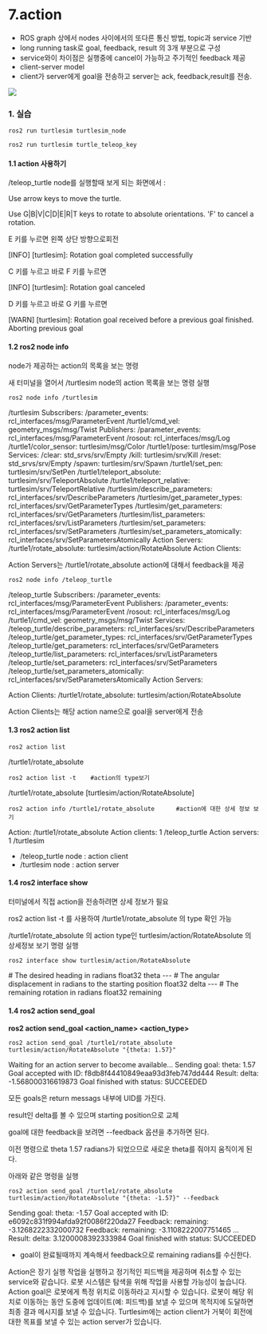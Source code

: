 # 7.action

- ROS graph 상에서 nodes 사이에서의 또다른 통신 방법, topic과 service 기반
- long running task로 goal, feedback, result 의 3개 부분으로 구성
- service와이 차이점은 실행중에 cancel이 가능하고 주기적인 feedback 제공
- client-server model
- client가 server에게 goal을 전송하고 server는 ack, feedback,result를 전송.

![](https://github.com/firstbot1/ROS2STUDY/blob/main/1.CLI%20tools/pic/7_1.gif)



###  1. 실습



```
ros2 run turtlesim turtlesim_node
```

```
ros2 run turtlesim turtle_teleop_key
```



#### 1.1 action 사용하기

/teleop_turtle node를 실행할때 보게 되는 화면에서  :

Use arrow keys to move the turtle.

Use G|B|V|C|D|E|R|T keys to rotate to absolute orientations. 'F' to cancel a rotation.



E 키를 누르면 왼쪽 상단 방향으로회전

[INFO] [turtlesim]: Rotation goal completed successfully

C 키를 누르고 바로 F 키를 누르면 

[INFO] [turtlesim]: Rotation goal canceled

D 키를 누르고 바로 G 키를 누르면

[WARN] [turtlesim]: Rotation goal received before a previous goal finished. Aborting previous goal



#### 1.2 ros2 node info

node가 제공하는 action의 목록을 보는 명령

새 터미널을 열어서 /turtlesim node의 action 목록을 보는 명령 실행

```
ros2 node info /turtlesim
```

/turtlesim
  Subscribers:
    /parameter_events: rcl_interfaces/msg/ParameterEvent
    /turtle1/cmd_vel: geometry_msgs/msg/Twist
  Publishers:
    /parameter_events: rcl_interfaces/msg/ParameterEvent
    /rosout: rcl_interfaces/msg/Log
    /turtle1/color_sensor: turtlesim/msg/Color
    /turtle1/pose: turtlesim/msg/Pose
  Services:
    /clear: std_srvs/srv/Empty
    /kill: turtlesim/srv/Kill
    /reset: std_srvs/srv/Empty
    /spawn: turtlesim/srv/Spawn
    /turtle1/set_pen: turtlesim/srv/SetPen
    /turtle1/teleport_absolute: turtlesim/srv/TeleportAbsolute
    /turtle1/teleport_relative: turtlesim/srv/TeleportRelative
    /turtlesim/describe_parameters: rcl_interfaces/srv/DescribeParameters
    /turtlesim/get_parameter_types: rcl_interfaces/srv/GetParameterTypes
    /turtlesim/get_parameters: rcl_interfaces/srv/GetParameters
    /turtlesim/list_parameters: rcl_interfaces/srv/ListParameters
    /turtlesim/set_parameters: rcl_interfaces/srv/SetParameters
    /turtlesim/set_parameters_atomically: rcl_interfaces/srv/SetParametersAtomically
  Action Servers:
    /turtle1/rotate_absolute: turtlesim/action/RotateAbsolute
  Action Clients:



Action Servers는 /turtle1/rotate_absolute action에 대해서 feedback을 제공

```
ros2 node info /teleop_turtle
```

/teleop_turtle
  Subscribers:
    /parameter_events: rcl_interfaces/msg/ParameterEvent
  Publishers:
    /parameter_events: rcl_interfaces/msg/ParameterEvent
    /rosout: rcl_interfaces/msg/Log
    /turtle1/cmd_vel: geometry_msgs/msg/Twist
  Services:
    /teleop_turtle/describe_parameters: rcl_interfaces/srv/DescribeParameters
    /teleop_turtle/get_parameter_types: rcl_interfaces/srv/GetParameterTypes
    /teleop_turtle/get_parameters: rcl_interfaces/srv/GetParameters
    /teleop_turtle/list_parameters: rcl_interfaces/srv/ListParameters
    /teleop_turtle/set_parameters: rcl_interfaces/srv/SetParameters
    /teleop_turtle/set_parameters_atomically: rcl_interfaces/srv/SetParametersAtomically
  Action Servers:

  Action Clients:
    /turtle1/rotate_absolute: turtlesim/action/RotateAbsolute



Action Clients는 해당 action name으로 goal을 server에게 전송



#### 1.3 ros2 action list

```
ros2 action list
```

/turtle1/rotate_absolute

```
ros2 action list -t    #action의 type보기
```

/turtle1/rotate_absolute [turtlesim/action/RotateAbsolute]

```
ros2 action info /turtle1/rotate_absolute      #action에 대한 상세 정보 보기
```

Action: /turtle1/rotate_absolute
Action clients: 1
    /teleop_turtle
Action servers: 1
    /turtlesim

- /teleop_turtle node : action client
- /turtlesim node : action server



#### 1.4  ros2 interface show

터미널에서 직접 action을 전송하려면 상세 정보가 필요

ros2 action list -t 를 사용하여 /turtle1/rotate_absolute 의 type 확인 가능

/turtle1/rotate_absolute 의 action type인 turtlesim/action/RotateAbsolute 의 상세정보 보기 명령 실행

```
ros2 interface show turtlesim/action/RotateAbsolute
```

\# The desired heading in radians
float32 theta
\---
\# The angular displacement in radians to the starting position
float32 delta
\---
\# The remaining rotation in radians
float32 remaining



#### 1.4 ros2 action send_goal

**ros2 action send_goal <action_name> <action_type> <values>**

```
ros2 action send_goal /turtle1/rotate_absolute turtlesim/action/RotateAbsolute "{theta: 1.57}"
```

Waiting for an action server to become available...
Sending goal:
theta: 1.57
Goal accepted with ID: f8db8f44410849eaa93d3feb747dd444
Result:
delta: -1.568000316619873
Goal finished with status: SUCCEEDED

모든 goals은 return messags 내부에 UID를 가진다.

result인 delta를 볼 수 있으며 starting position으로 교체

goal에 대한 feedback을 보려면 --feedback 옵션을 추가하면 된다.

이전 명령으로 theta 1.57 radians가 되었으므로 새로운 theta를 줘야지 움직이게 된다.

아래와 같은 명령을 실행

```
ros2 action send_goal /turtle1/rotate_absolute turtlesim/action/RotateAbsolute "{theta: -1.57}" --feedback
```

Sending goal:
   theta: -1.57
Goal accepted with ID: e6092c831f994afda92f0086f220da27
Feedback:
  remaining: -3.1268222332000732
Feedback:
  remaining: -3.1108222007751465
…
Result:
  delta: 3.1200008392333984
Goal finished with status: SUCCEEDED



- goal이 완료될때까지 계속해서 feedback으로 remaining radians를 수신한다.



Action은 장기 실행 작업을 실행하고 정기적인 피드백을 제공하며 취소할 수 있는 service와 같습니다. 로봇 시스템은 탐색을 위해 작업을 사용할 가능성이 높습니다. Action goal은 로봇에게 특정 위치로 이동하라고 지시할 수 있습니다. 로봇이 해당 위치로 이동하는 동안 도중에 업데이트(예: 피드백)를 보낼 수 있으며 목적지에 도달하면 최종 결과 메시지를 보낼 수 있습니다. Turtlesim에는 action client가 거북이 회전에 대한 목표를 보낼 수 있는 action server가 있습니다.
